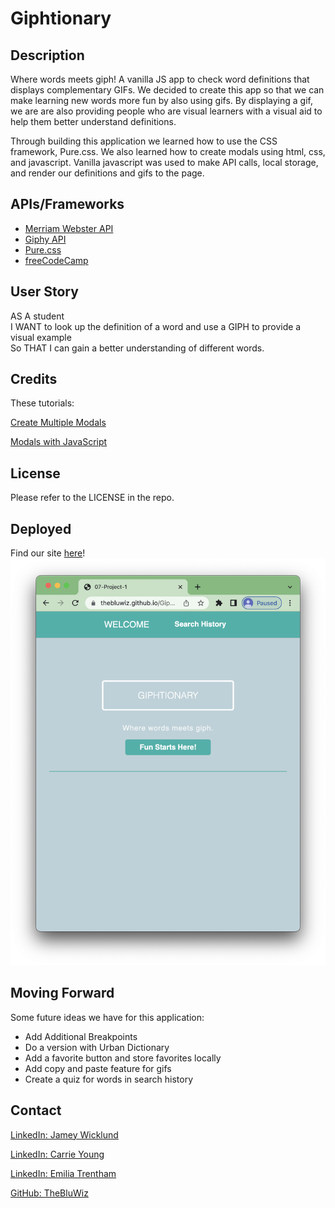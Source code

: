 # Giphtionary

## Description

Where words meets giph! A vanilla JS app to check word definitions that displays complementary GIFs. We decided to create this app so that we can make learning new words more fun by also using gifs. By displaying a gif, we are are also providing people who are visual learners with a visual aid to help them better understand definitions.

Through building this application we learned how to use the CSS framework, Pure.css. We also learned how to create modals using html, css, and javascript. Vanilla javascript was used to make API calls, local storage, and render our definitions and gifs to the page. 

## APIs/Frameworks
- <a href="https://dictionaryapi.com/" >Merriam Webster API</a>
- <a href="https://developers.giphy.com/" >Giphy API</a>
- <a href="https://purecss.io/" >Pure.css</a>
- <a href="https://www.freecodecamp.org/" >freeCodeCamp</a>

## User Story

AS A student<br>
I WANT to look up the definition of a word and use a GIPH to provide a visual example<br>
So THAT I can gain a better understanding of different words.

## Credits

These tutorials:

<a href="https://youtu.be/Ifx85VUGQIY">Create Multiple Modals</a>

<a href="https://www.freecodecamp.org/news/how-to-build-a-modal-with-javascript/">Modals with JavaScript</a>

## License

Please refer to the LICENSE in the repo.

## Deployed
Find our site [here](https://TheBluWiz.github.io/Giphtionary/)!
![site image](./Assets/Images/splash-page.png)

## Moving Forward

Some future ideas we have for this application:
 - Add Additional Breakpoints
 - Do a version with Urban Dictionary
 - Add a favorite button and store favorites locally
 - Add copy and paste feature for gifs
 - Create a quiz for words in search history

## Contact

<a href="https://www.linkedin.com/in/jamey-wicklund-19673851/" >LinkedIn: Jamey Wicklund</a>

<a href="https://www.linkedin.com/in/carrie-k-young/" >LinkedIn: Carrie Young</a>

<a href="https://www.linkedin.com/in/emilia-trentham-987a59164/" >LinkedIn: Emilia Trentham</a>

<a href="https://github.com/TheBluWiz">GitHub: TheBluWiz</a>